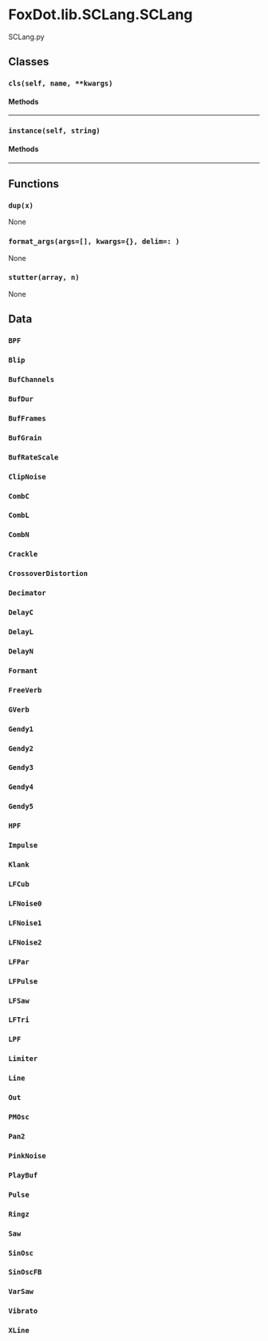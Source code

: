 # FoxDot.lib.SCLang.SCLang

SCLang.py

## Classes

### `cls(self, name, **kwargs)`

#### Methods

---

### `instance(self, string)`

#### Methods

---

## Functions

### `dup(x)`

None

### `format_args(args=[], kwargs={}, delim=: )`

None

### `stutter(array, n)`

None

## Data

### `BPF`



### `Blip`



### `BufChannels`



### `BufDur`



### `BufFrames`



### `BufGrain`



### `BufRateScale`



### `ClipNoise`



### `CombC`



### `CombL`



### `CombN`



### `Crackle`



### `CrossoverDistortion`



### `Decimator`



### `DelayC`



### `DelayL`



### `DelayN`



### `Formant`



### `FreeVerb`



### `GVerb`



### `Gendy1`



### `Gendy2`



### `Gendy3`



### `Gendy4`



### `Gendy5`



### `HPF`



### `Impulse`



### `Klank`



### `LFCub`



### `LFNoise0`



### `LFNoise1`



### `LFNoise2`



### `LFPar`



### `LFPulse`



### `LFSaw`



### `LFTri`



### `LPF`



### `Limiter`



### `Line`



### `Out`



### `PMOsc`



### `Pan2`



### `PinkNoise`



### `PlayBuf`



### `Pulse`



### `Ringz`



### `Saw`



### `SinOsc`



### `SinOscFB`



### `VarSaw`



### `Vibrato`



### `XLine`



